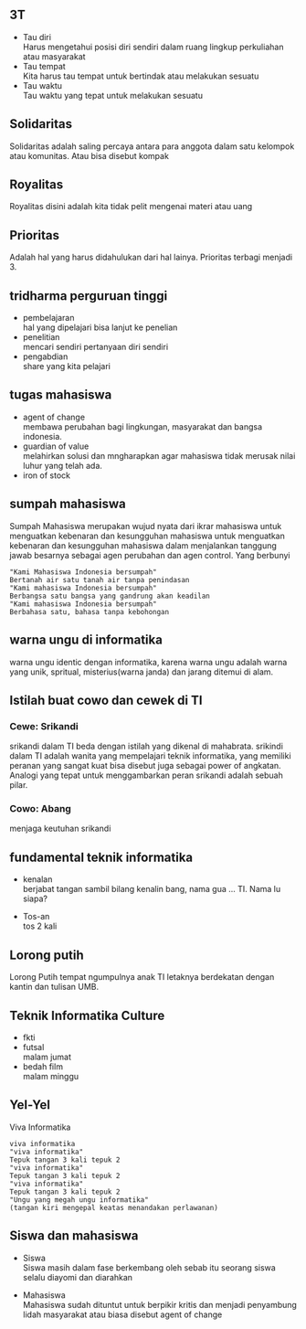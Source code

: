 ## 3T
- Tau diri<br />
  Harus mengetahui posisi diri sendiri dalam ruang lingkup perkuliahan atau masyarakat
- Tau tempat<br />
  Kita harus tau tempat untuk bertindak atau melakukan sesuatu
- Tau waktu<br />
  Tau waktu yang tepat untuk melakukan sesuatu

## Solidaritas
Solidaritas adalah saling percaya antara para anggota dalam satu kelompok
atau komunitas. Atau bisa disebut kompak

## Royalitas
Royalitas disini adalah kita tidak pelit mengenai materi atau uang

## Prioritas
Adalah hal yang harus didahulukan dari hal lainya.
Prioritas terbagi menjadi 3.

## tridharma perguruan tinggi
- pembelajaran<br />
hal yang dipelajari bisa lanjut ke penelian
- penelitian<br />
mencari sendiri pertanyaan diri sendiri
- pengabdian<br />
share yang kita pelajari

## tugas mahasiswa
- agent of change<br />
membawa perubahan bagi lingkungan, masyarakat dan bangsa indonesia.
- guardian of value<br />
melahirkan solusi dan mngharapkan agar mahasiswa tidak merusak nilai luhur yang telah ada.
- iron of stock<br />

## sumpah mahasiswa
Sumpah Mahasiswa merupakan wujud nyata dari ikrar mahasiswa untuk menguatkan kebenaran dan kesungguhan
mahasiswa untuk menguatkan kebenaran dan kesungguhan mahasiswa dalam menjalankan tanggung jawab besarnya
sebagai agen perubahan dan agen control. Yang berbunyi

```
"Kami Mahasiswa Indonesia bersumpah"
Bertanah air satu tanah air tanpa penindasan
"Kami mahasiswa Indonesia bersumpah"
Berbangsa satu bangsa yang gandrung akan keadilan
"Kami mahasiswa Indonesia bersumpah"
Berbahasa satu, bahasa tanpa kebohongan
```

## warna ungu di informatika
warna ungu identic dengan informatika, karena warna ungu 
adalah warna yang unik, spritual, misterius(warna janda) dan jarang ditemui di alam.

## Istilah buat cowo dan cewek di TI
### Cewe: Srikandi
srikandi dalam TI beda dengan istilah yang dikenal di mahabrata.
srikindi dalam TI adalah wanita yang mempelajari teknik informatika, yang memiliki peranan yang sangat kuat
bisa disebut juga sebagai power of angkatan. Analogi yang tepat untuk menggambarkan peran srikandi adalah sebuah
pilar.

### Cowo: Abang
menjaga keutuhan srikandi

## fundamental teknik informatika
- kenalan<br />
berjabat tangan sambil bilang
kenalin bang, nama gua ... TI. Nama lu siapa?

- Tos-an<br />
tos 2 kali

## Lorong putih
Lorong Putih tempat ngumpulnya anak TI letaknya berdekatan dengan kantin dan tulisan UMB.

## Teknik Informatika Culture
- fkti<br />
- futsal<br />
malam jumat<br />
- bedah film<br />
malam minggu

## Yel-Yel
Viva Informatika
```
viva informatika
"viva informatika"
Tepuk tangan 3 kali tepuk 2
"viva informatika"
Tepuk tangan 3 kali tepuk 2
"viva informatika"
Tepuk tangan 3 kali tepuk 2
"Ungu yang megah ungu informatika"
(tangan kiri mengepal keatas menandakan perlawanan)
```

## Siswa dan mahasiswa
- Siswa<br />
Siswa masih dalam fase berkembang oleh sebab itu seorang siswa selalu diayomi
dan diarahkan

- Mahasiswa<br />
Mahasiswa sudah dituntut untuk berpikir kritis dan menjadi penyambung lidah masyarakat atau biasa 
disebut agent of change
